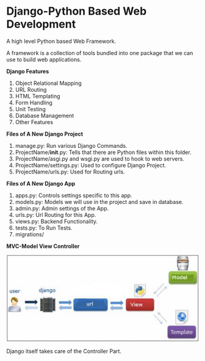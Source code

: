 # Django-Python Based Web Development

A high level Python based Web Framework.

A framework is a collection of tools bundled into one package that we can use to build web applications.

**Django Features**

1. Object Relational Mapping
2. URL Routing
3. HTML Templating
4. Form Handling
5. Unit Testing
6. Database Management
6. Other Features

**Files of A New Django Project**

1. manage.py: Run various Django Commands.
2. ProjectName/__init__.py: Tells that there are Python files within this folder.
3. ProjectName/asgi.py and wsgi.py are used to hook to web servers.
4. ProjectName/settings.py: Used to configure Django Project.
5. ProjectName/urls.py: Used for Routing urls.

 **Files of A New Django App**

 1. apps.py: Controls settings specific to this app.
 2. models.py: Models we will use in the project and save in database.
 3. admin.py: Admin settings of the App.
 4. urls.py: Url Routing for this App.
 5. views.py: Backend Functionality.
 6. tests.py: To Run Tests.
 7. migrations/

**MVC-Model View Controller**

![Django-MVC](.\Images\django_mvc.jpg)

Django itself takes care of the Controller Part.